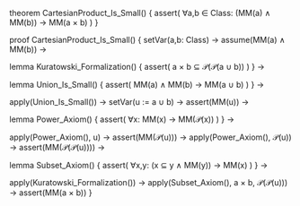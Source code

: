 theorem CartesianProduct_Is_Small() {
  assert(
    ∀a,b ∈ Class: (MM(a) ∧ MM(b)) → MM(a × b)
  )
}

proof CartesianProduct_Is_Small() {
  setVar(a,b: Class) →
  assume(MM(a) ∧ MM(b)) →
  
  lemma Kuratowski_Formalization() {
    assert(
      a × b ⊆ 𝒫(𝒫(a ∪ b))
    )
  } →
  
  lemma Union_Is_Small() {
    assert(
      MM(a) ∧ MM(b) → MM(a ∪ b)
    )
  } →
  
  apply(Union_Is_Small()) →
  setVar(u := a ∪ b) →
  assert(MM(u)) →
  
  lemma Power_Axiom() {
    assert(
      ∀x: MM(x) → MM(𝒫(x))
    )
  } →
  
  apply(Power_Axiom(), u) →
  assert(MM(𝒫(u))) →
  apply(Power_Axiom(), 𝒫(u)) →
  assert(MM(𝒫(𝒫(u)))) →
  
  lemma Subset_Axiom() {
    assert(
      ∀x,y: (x ⊆ y ∧ MM(y)) → MM(x)
    )
  } →
  
  apply(Kuratowski_Formalization()) →
  apply(Subset_Axiom(), a × b, 𝒫(𝒫(u))) →
  assert(MM(a × b))
}